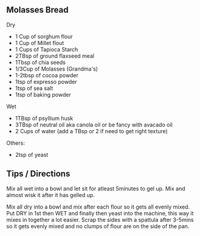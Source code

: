 ## Molasses Bread

Dry
- 1 Cup of sorghum flour
- 1 Cup of Millet flout
- 1 Cups of Tapioca Starch
- 2TBsp of ground flaxseed meal
- 1Tbsp of chia seeds
- 1/3Cup of Molasses (Grandma's)
- 1-2tbsp of cocoa powder
- 1tsp of expresso powder
- 1tsp of sea salt
- 1tsp of baking powder

Wet
- 1TBsp of psyllium husk
- 3TBsp of neutral oil aka canola oil or be fancy with avacado oil
- 2 Cups of water (add a TBsp or 2 if need to get right texture)

Others:
- 2tsp of yeast

## Tips / Directions
Mix all wet into a bowl and let sit for atleast 5minutes to gel up. Mix and almost wisk it after it has gelled up.

Mix all dry into a bowl and mix after each flour so it gets all evenly mixed.
Put DRY in 1st then WET and finally then yeast into the machine, this way it mixes in together a lot easier.
Scrap the sides with a spattula after 3-5mins so it gets evenly mixed and no clumps of flour are on the side of the pan.
